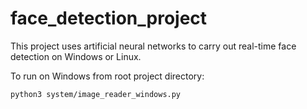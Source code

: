 # face_detection_project
This project uses artificial neural networks to carry out real-time face detection on Windows or Linux.

To run on Windows from root project directory:
```
python3 system/image_reader_windows.py
```
